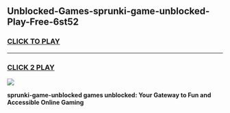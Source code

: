 
## Unblocked-Games-sprunki-game-unblocked-Play-Free-6st52
<h3>
<a href="https://premium76.site?title=sprunki-game-unblocked&ref=23A">CLICK TO PLAY</a></h3>
<hr>

<h3>
<a href="https://premium76.site?title=sprunki-game-unblocked&ref=23A">CLICK 2 PLAY</a>
  
</h3>

<a href="https://premium76.site?title=sprunki-game-unblocked&ref=23A"><img src="https://clearcache.store/games.png"></a>


**sprunki-game-unblocked games unblocked: Your Gateway to Fun and Accessible Online Gaming**
